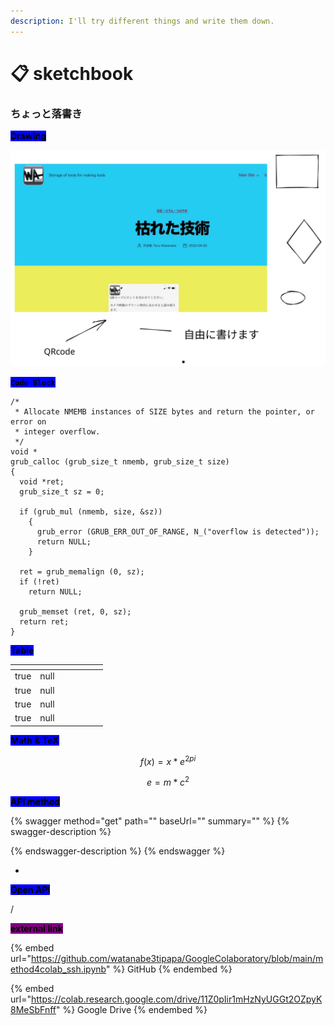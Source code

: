 ```yaml
---
description: I'll try different things and write them down.
---
```


# 📋 sketchbook

### ちょっと落書き



<mark style="background-color:blue;">**Drawing**</mark>

<img src=".gitbook/assets/file.drawing.svg" alt="GitBook " class="gitbook-drawing">



<mark style="background-color:blue;">**`Code Block`**</mark>

```
/*
 * Allocate NMEMB instances of SIZE bytes and return the pointer, or error on
 * integer overflow.
 */
void *
grub_calloc (grub_size_t nmemb, grub_size_t size)
{
  void *ret;
  grub_size_t sz = 0;

  if (grub_mul (nmemb, size, &sz))
    {
      grub_error (GRUB_ERR_OUT_OF_RANGE, N_("overflow is detected"));
      return NULL;
    }

  ret = grub_memalign (0, sz);
  if (!ret)
    return NULL;

  grub_memset (ret, 0, sz);
  return ret;
}
```



<mark style="background-color:blue;">**Table**</mark>

<table><thead><tr><th data-type="checkbox"></th><th data-type="number"></th><th data-type="select"></th><th></th><th></th><th></th><th></th></tr></thead><tbody><tr><td>true</td><td>null</td><td></td><td></td><td></td><td></td><td></td></tr><tr><td>true</td><td>null</td><td></td><td></td><td></td><td></td><td></td></tr><tr><td>true</td><td>null</td><td></td><td></td><td></td><td></td><td></td></tr><tr><td>true</td><td>null</td><td></td><td></td><td></td><td></td><td></td></tr></tbody></table>



<mark style="background-color:blue;">**Math & TeX**</mark>

$$
f(x) = x * e^{2 pi }
$$

$$
e = m* c^2
$$

<mark style="background-color:blue;">**API method**</mark>

{% swagger method="get" path="" baseUrl="" summary="" %}
{% swagger-description %}

{% endswagger-description %}
{% endswagger %}

*

<mark style="background-color:blue;">**Open API**</mark>

/



<mark style="background-color:purple;">**external link**</mark>

{% embed url="https://github.com/watanabe3tipapa/GoogleColaboratory/blob/main/method4colab_ssh.ipynb" %}
GitHub
{% endembed %}

{% embed url="https://colab.research.google.com/drive/11Z0pIir1mHzNyUGGt2OZpyK8MeSbFnff" %}
Google Drive
{% endembed %}



